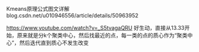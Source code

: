 






Kmeans原理公式图文详解 blog.csdn.net/u010946556/article/details/50963952



https://www.youtube.com/watch?v=_S5tvagaQRU 好生动，直接从13.33开始，原来就是分k个聚类中心，然后找最近的点，每一类的点的质心作为“聚类中心”，然后迭代直到质心不发生改变





















